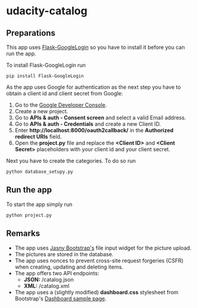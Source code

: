# udacity-catalog #

## Preparations ##

This app uses [Flask-GoogleLogin](https://pythonhosted.org/Flask-GoogleLogin/) so you have to install it before you can run the app.

To install Flask-GoogleLogin run

    pip install Flask-GoogleLogin

As the app uses Google for authentication as the next step you have to obtain a client id and client secret from Google:

1. Go to the [Google Developer Console](https://console.developers.google.com/project).
2. Create a new project.
3. Go to **APIs & auth - Consent screen** and select a valid Email address.
4. Go to **APIs & auth - Credentials** and create a new Client ID.
5. Enter **http://localhost:8000/oauth2callback/** in the **Authorized redirect URIs** field.
6. Open the **project.py** file and replace the **<Client ID\>** and **<Client Secret\>** placeholders with your client id and your client secret.

Next you have to create the categories. To do so run

	python database_setupy.py

## Run the app ##

To start the app simply run
	
	python project.py

## Remarks ##
- The app uses [Jasny Bootstrap's](http://jasny.github.io/bootstrap/javascript/#fileinput) file input widget for the picture upload.
- The pictures are stored in the database.
- The app uses nonces to prevent cross-site request forgeries (CSFR) when creating, updating and deleting items.
- The app offers two API endpoints:
	- **JSON:** /catalog.json
	- **XML:** /catalog.xml
- The app uses a (slightly modified) **dashboard.css** stylesheet from Bootstrap's [Dashboard sample page](http://getbootstrap.com/examples/dashboard/).
